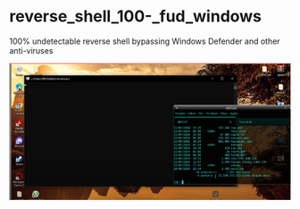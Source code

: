 # reverse_shell_100-_fud_windows
100% undetectable reverse shell bypassing Windows Defender and other anti-viruses

<img src="imgs/print.png">
